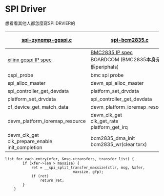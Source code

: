 
# SPI Driver
想看看其他人都怎麼寫SPI DRVIER的

| [spi-zynqmp-gqspi.c](https://github.com/Xilinx/linux-xlnx/blob/master/drivers/spi/spi-zynqmp-gqspi.c)  | [spi-bcm2835.c](https://github.com/Xilinx/linux-xlnx/blob/master/drivers/spi/spi-bcm2835.c) |備註 |
| ---- | --- |--- |
| [xilinx gqspi IP spec](https://docs.xilinx.com/r/en-US/pg153-axi-quad-spi/AXI-Quad-SPI-v3.2-LogiCORE-IP-Product-Guide) |[BMC2835 IP spec](https://pdf1.alldatasheet.com/datasheet-pdf/view/502533/BOARDCOM/BCM2835.html) <br>BOARDCOM (BMC2835本身是一個periphals)  | |
| qspi_probe          | bmc spi probe
| spi_alloc_master    | devm_spi_alloc_master  ||
| spi_controller_get_devdata    | platform_set_drvdata  ||
| platform_set_drvdata    | spi_controller_get_devdata  ||
| of_device_get_match_data    | devm_platform_ioremap_resource  ||
| devm_platform_ioremap_resource    | devm_clk_get <br>clk_get_rate <br>platform_get_irq  ||
| devm_clk_get <br>clk_prepare_enable <br>init_completion|bcm2835_dma_init <br>bcm2835_wr(clear txrx)|| 



```clike
list_for_each_entry(xfer, &msg->transfers, transfer_list) {
		if (xfer->len > maxsize) {
			ret = __spi_split_transfer_maxsize(ctlr, msg, &xfer,
							   maxsize, gfp);
			if (ret)
				return ret;
		}
	}

```